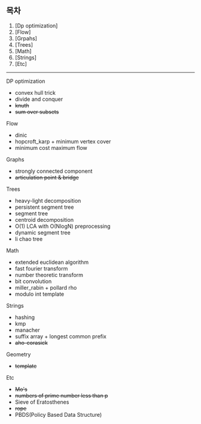 ## 목차

1. [Dp optimization]
2. [Flow]
3. [Grpahs]
4. [Trees]
5. [Math]
6. [Strings]
7. [Etc]
---

DP optimization
* convex hull trick
* divide and conquer
* ~~knuth~~
* ~~sum over subsets~~

Flow
* dinic
* hopcroft_karp + minimum vertex cover
* minimum cost maximum flow

Graphs
* strongly connected component
* ~~articulation point & bridge~~

Trees
* heavy-light decomposition
* persistent segment tree
* segment tree
* centroid decomposition
* O(1) LCA with O(NlogN) preprocessing
* dynamic segment tree
* li chao tree
  
Math
* extended euclidean algorithm
* fast fourier transform
* number theoretic transform
* bit convolution
* miller_rabin + pollard rho
* modulo int template

Strings
* hashing
* kmp
* manacher
* suffix array + longest common prefix
* ~~aho-corasick~~

Geometry
* ~~template~~

Etc
* ~~Mo's~~
* ~~numbers of prime number less than p~~
* Sieve of Eratosthenes
* ~~rope~~
* PBDS(Policy Based Data Structure)
